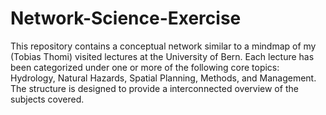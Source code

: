 # Network-Science-Exercise
This repository contains a conceptual network similar to a mindmap of my (Tobias Thomi) visited lectures at the University of Bern. Each lecture has been categorized under one or more of the following core topics:
    Hydrology,
    Natural Hazards,
    Spatial Planning,
    Methods,
    and Management.
The structure is designed to provide a interconnected overview of the subjects covered. 
